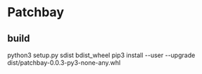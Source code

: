 # Patchbay

## build
python3 setup.py sdist bdist_wheel
pip3 install --user --upgrade dist/patchbay-0.0.3-py3-none-any.whl 

